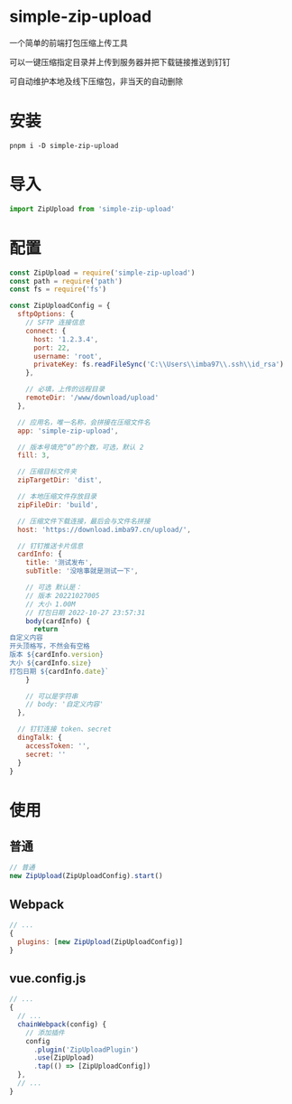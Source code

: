 # simple-zip-upload

一个简单的前端打包压缩上传工具

可以一键压缩指定目录并上传到服务器并把下载链接推送到钉钉

可自动维护本地及线下压缩包，非当天的自动删除

# 安装

```
pnpm i -D simple-zip-upload
```

# 导入

```javascript
import ZipUpload from 'simple-zip-upload'
```

# 配置

```javascript
const ZipUpload = require('simple-zip-upload')
const path = require('path')
const fs = require('fs')

const ZipUploadConfig = {
  sftpOptions: {
    // SFTP 连接信息
    connect: {
      host: '1.2.3.4',
      port: 22,
      username: 'root',
      privateKey: fs.readFileSync('C:\\Users\\imba97\\.ssh\\id_rsa')
    },

    // 必填，上传的远程目录
    remoteDir: '/www/download/upload'
  },

  // 应用名，唯一名称，会拼接在压缩文件名
  app: 'simple-zip-upload',

  // 版本号填充“0”的个数，可选，默认 2
  fill: 3,

  // 压缩目标文件夹
  zipTargetDir: 'dist',

  // 本地压缩文件存放目录
  zipFileDir: 'build',

  // 压缩文件下载连接，最后会与文件名拼接
  host: 'https://download.imba97.cn/upload/',

  // 钉钉推送卡片信息
  cardInfo: {
    title: '测试发布',
    subTitle: '没啥事就是测试一下',

    // 可选 默认是：
    // 版本 20221027005
    // 大小 1.00M
    // 打包日期 2022-10-27 23:57:31
    body(cardInfo) {
      return `
自定义内容
开头顶格写，不然会有空格
版本 ${cardInfo.version}
大小 ${cardInfo.size}
打包日期 ${cardInfo.date}`
    }

    // 可以是字符串
    // body: '自定义内容'
  },

  // 钉钉连接 token、secret
  dingTalk: {
    accessToken: '',
    secret: ''
  }
}
```

# 使用

## 普通

```javascript
// 普通
new ZipUpload(ZipUploadConfig).start()
```

## Webpack

```javascript
// ...
{
  plugins: [new ZipUpload(ZipUploadConfig)]
}
```

## vue.config.js

```javascript
// ...
{
  // ...
  chainWebpack(config) {
    // 添加插件
    config
      .plugin('ZipUploadPlugin')
      .use(ZipUpload)
      .tap(() => [ZipUploadConfig])
  },
  // ...
}
```
